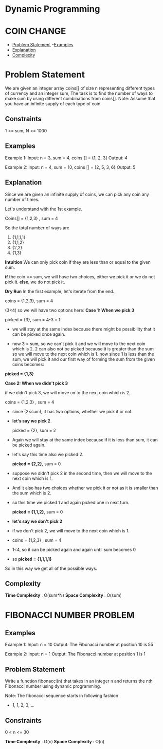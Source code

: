 # Dynamic Programming

# COIN CHANGE
- [Problem Statement](#problem-statement)
   -[Examples](#examples)
- [Explanation](#explanation)
- [Complexity](#complexity)

# Problem Statement

We are given an integer array coins[] of size n representing different types of currency and an integer sum, The task is to find the number of ways to make sum by using different combinations from coins[].
Note: Assume that you have an infinite supply of each type of coin.

## Constraints
1 <= sum, N <= 1000

## Examples

Example 1: 
Input: n = 3, sum = 4, coins [] = {1, 2, 3}
Output: 4

Example 2:
Input: n = 4, sum = 10, coins [] = {2, 5, 3, 6}
Output: 5

## Explanation

Since we are given an infinite supply of coins, we can pick any coin any number of times.

Let's understand with the 1st example.

Coins[] = {1,2,3} , sum = 4

So the total number of ways are

1. {1,1,1,1}
2. {1,1,2}
3. {2,2}
4. {1,3}

**Intuition**
We can only pick coin if they are less than or equal to the given sum.

**if** the coin <= sum, we will have two choices, either we pick it or we do not pick it.
**else**, we do not pick it.

**Dry Run**
In the first example, let's iterate from the end.

coins = {1,2,3}, sum = 4

(3<4) so we will have two options here:
**Case 1: When we pick 3**

picked = {3}, sum = 4-3 = 1

- we will stay at the same index because there might be possibility that it can be picked once again.

- now 3 > sum, so we can't pick it and we will move to the next coin which is 2. 2 can also not be picked because it is greater than the sum so we will move to the next coin which is 1. now since 1 is less than the sum, we will pick it and our first way of forming the sum from the given coins becomes:

**picked = {1,3}**

**Case 2: When we didn't pick 3**

if we didn't pick 3, we will move on to the next coin which is 2.

coins = {1,2,3} , sum = 4

- since (2<sum), it has two options, whether we pick it or not.
-  **let's say we pick 2**.

    picked = {2}, sum = 2

- Again we will stay at the same index because if it is less than sum, it can be picked again.
- let's say this time also we picked 2.

   **picked = {2,2}**, sum = 0

- suppose we didn't pick 2 in the second time, then we will move to the next coin which is 1.
- And it also has two choices whether we pick it or not as it is smaller than the sum which is 2.
- so this time we picked 1 and again picked one in next turn.

  **picked = {1,1,2}**, sum = 0
  
 -  **let's say we don't pick 2**

  - if we don't pick 2, we will move to the next coin which is 1.
  - coins = {1,2,3} , sum = 4
  - 1<4, so it can be picked again and again until sum becomes 0
  - so **picked = {1,1,1,1}**

So in this way we get all of the possible ways.

## Complexity

**Time Complexity** : O(sum*N)
**Space Complexity** : O(sum)

# FIBONACCI NUMBER PROBLEM

## Examples

Example 1:
Input: n = 10
Output: The Fibonacci number at position 10 is 55

Example 2:
Input: n = 1
Output: The Fibonacci number at position 1 is 1

## Problem Statement

Write a function fibonacci(n) that takes in an integer n and returns the nth Fibonacci number using dynamic programming.

Note: The fibonacci sequence starts in following fashion
- 1, 1, 2, 3, ...

## Constraints
0 < n <= 30

**Time Complexity** : O(n)
**Space Complexity** : O(n)